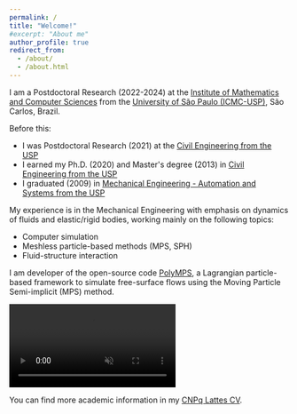 ```yaml
---
permalink: /
title: "Welcome!"
#excerpt: "About me"
author_profile: true
redirect_from: 
  - /about/
  - /about.html
---
```


I am a Postdoctoral Research (2022-2024) at the <a href="https://www.icmc.usp.br/en" target="_blank">Institute of Mathematics and Computer Sciences</a> from the [University of São Paulo (ICMC-USP)](http://www.saocarlos.usp.br/welcome-to-usp-sao-carlos), São Carlos, Brazil. 

Before this:

* I was Postdoctoral Research (2021) at the <a href="http://ppgec.poli.usp.br/en" target="_blank">Civil Engineering from the USP</a>
* I earned my Ph.D. (2020) and Master's degree (2013) in <a href="http://ppgec.poli.usp.br/en" target="_blank">Civil Engineering from the USP</a>
* I graduated (2009) in <a href="http://www.pmr.poli.usp.br" target="_blank">Mechanical Engineering - Automation and Systems from the USP</a>

My experience is in the Mechanical Engineering with emphasis on dynamics of fluids and elastic/rigid bodies, working mainly on the following topics: 

* Computer simulation
* Meshless particle-based methods (MPS, SPH)
* Fluid-structure interaction

I am developer of the open-source code <a href="https://github.com/rubensamarojr/polymps" target="_blank">PolyMPS</a>, a Lagrangian particle-based framework to simulate free-surface flows using the Moving Particle Semi-implicit (MPS) method.

<video src="https://user-images.githubusercontent.com/20632175/182661348-2c7ec66c-f9c3-4e97-bbe5-382a4942ca4e.mp4" playsinline autoplay muted loop controls="controls" style="max-width: 700px;">
</video>


You can find more academic information in my <a href="http://lattes.cnpq.br/5261068221495559" target="_blank">CNPq Lattes CV</a>.